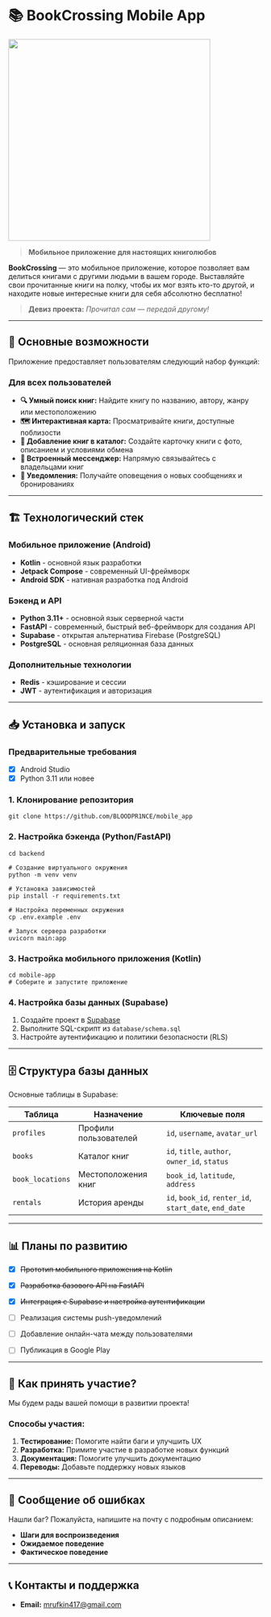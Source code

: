 # **📚 BookCrossing Mobile App**

<img src="https://i.pinimg.com/originals/f0/fe/b2/f0feb2016e4f52f2a213d1b6a6194c7a.jpg" width="400" align="center">

> **Мобильное приложение для настоящих книголюбов**

**BookCrossing** — это мобильное приложение, которое позволяет вам делиться книгами с другими людьми в вашем городе. Выставляйте свои прочитанные книги на полку, чтобы их мог взять кто-то другой, и находите новые интересные книги для себя абсолютно бесплатно!

> **Девиз проекта:** *Прочитал сам — передай другому!*




---
## **🚀 Основные возможности**

Приложение предоставляет пользователям следующий набор функций:
### **Для всех пользователей**
- **🔍 Умный поиск книг:** Найдите книгу по названию, автору, жанру или местоположению
- **🗺️ Интерактивная карта:** Просматривайте книги, доступные поблизости
- **📖 Добавление книг в каталог:** Создайте карточку книги с фото, описанием и условиями обмена
- **💬 Встроенный мессенджер:** Напрямую связывайтесь с владельцами книг
- **🔔 Уведомления:** Получайте оповещения о новых сообщениях и бронированиях





---
## **🏗️ Технологический стек**

### Мобильное приложение (Android)
*   **Kotlin** - основной язык разработки
*   **Jetpack Compose** - современный UI-фреймворк
*   **Android SDK** - нативная разработка под Android
### Бэкенд и API
*   **Python 3.11+** - основной язык серверной части
*   **FastAPI** - современный, быстрый веб-фреймворк для создания API
*   **Supabase** - открытая альтернатива Firebase (PostgreSQL)
*   **PostgreSQL** - основная реляционная база данных
### Дополнительные технологии
*   **Redis** - кэширование и сессии
*   **JWT** - аутентификация и авторизация




---
## **📥 Установка и запуск**

### **Предварительные требования**
- [x] Android Studio
- [x] Python 3.11 или новее

### **1. Клонирование репозитория**
```
git clone https://github.com/BLOODPR1NCE/mobile_app
```

### 2. Настройка бэкенда (Python/FastAPI)
```
cd backend

# Создание виртуального окружения
python -m venv venv

# Установка зависимостей
pip install -r requirements.txt

# Настройка переменных окружения
cp .env.example .env

# Запуск сервера разработки
uvicorn main:app 
```

### 3. Настройка мобильного приложения (Kotlin)
```
cd mobile-app
# Соберите и запустите приложение
```

### 4. Настройка базы данных (Supabase)
1. Создайте проект в [Supabase](https://supabase.com)
2. Выполните SQL-скрипт из `database/schema.sql`
3. Настройте аутентификацию и политики безопасности (RLS)




---
## **🗄️ Структура базы данных**

Основные таблицы в Supabase:

| Таблица | Назначение | Ключевые поля |
|---------|------------|---------------|
| `profiles` | Профили пользователей | `id`, `username`, `avatar_url` |
| `books` | Каталог книг | `id`, `title`, `author`, `owner_id`, `status` |
| `book_locations` | Местоположения книг | `book_id`, `latitude`, `address` |
| `rentals` | История аренды | `id`, `book_id`, `renter_id`, `start_date`, `end_date` |





---
## **📊 Планы по развитию**

- [x] ~~Прототип мобильного приложения на Kotlin~~
- [x] ~~Разработка базового API на FastAPI~~
- [x] ~~Интеграция с Supabase и настройка аутентификации~~
- [ ] Реализация системы push-уведомлений
- [ ] Добавление онлайн-чата между пользователями
- [ ] Публикация в Google Play




---
## **👥 Как принять участие?**

Мы будем рады вашей помощи в развитии проекта! 
### **Способы участия:**
1.  **Тестирование:** Помогите найти баги и улучшить UX
2.  **Разработка:** Примите участие в разработке новых функций
3.  **Документация:** Помогите улучшить документацию
4.  **Переводы:** Добавьте поддержку новых языков





---
## **🐛 Сообщение об ошибках**

Нашли баг? Пожалуйста, напишите на почту с подробным описанием:

*   **Шаги для воспроизведения**
*   **Ожидаемое поведение**
*   **Фактическое поведение**




---
## **📞 Контакты и поддержка**

*   **Email:** mrufkin417@gmail.com
